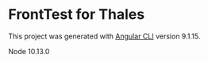 # FrontTest for Thales

This project was generated with [Angular CLI](https://github.com/angular/angular-cli) version 9.1.15.

Node 10.13.0
